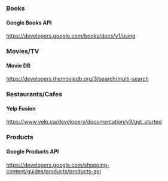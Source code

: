 ### Books

#### Google Books API
<https://developers.google.com/books/docs/v1/using>

### Movies/TV

#### Movie DB
<https://developers.themoviedb.org/3/search/multi-search>

### Restaurants/Cafes

#### Yelp Fusion
<https://www.yelp.ca/developers/documentation/v3/get_started>

### Products

#### Google Products API
<https://developers.google.com/shopping-content/guides/products/products-api>
